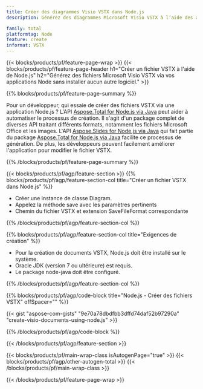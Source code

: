 ```yaml
---
title: Créer des diagrammes Visio VSTX dans Node.js
description: Générez des diagrammes Microsoft Visio VSTX à l’aide des applications Node sans utiliser Microsoft Office. 

family: total
platformtag: Node
feature: create
informat: VSTX
---
```

{{< blocks/products/pf/feature-page-wrap >}}
{{< blocks/products/pf/feature-page-header h1="Créer un fichier VSTX à l'aide de Node.js" h2="Générez des fichiers Microsoft Visio VSTX via vos applications Node sans installer aucun autre logiciel." >}}

{{% blocks/products/pf/feature-page-summary %}}

Pour un développeur, qui essaie de créer des fichiers VSTX via une application Node.js ? L'API [Aspose.Total for Node.js via Java](https://products.aspose.com/total/fr/nodejs-java/) peut aider à automatiser le processus de création. Il s'agit d'un package complet de diverses API traitant différents formats, notamment les fichiers Microsoft Office et les images. L'API [Aspose.Slides for Node.js via Java](https://products.aspose.com/slides/fr/nodejs-java/) qui fait partie du package [Aspose.Total for Node.js via Java](https://products.aspose.com/total/fr/nodejs-java/) facilite ce processus de génération. De plus, les développeurs peuvent facilement améliorer l'application pour modifier le fichier VSTX. 

{{% /blocks/products/pf/feature-page-summary %}}

{{< blocks/products/pf/agp/feature-section >}}
{{% blocks/products/pf/agp/feature-section-col title="Créer un fichier VSTX dans Node.js" %}}

- Créer une instance de classe Diagram.
- Appelez la méthode save avec les paramètres pertinents
- Chemin du fichier VSTX et extension SaveFileFormat correspondante

{{% /blocks/products/pf/agp/feature-section-col %}}

{{% blocks/products/pf/agp/feature-section-col title="Exigences de création" %}}

- Pour la création de documents VSTX, Node.js doit être installé sur le système.
- Oracle JDK (version 7 ou ultérieure) est requis.
- Le package node-java doit être configuré.

{{% /blocks/products/pf/agp/feature-section-col %}}

{{% blocks/products/pf/agp/code-block title="Node.js - Créer des fichiers VSTX" offSpacer="" %}}

{{< gist "aspose-com-gists" "9e70a78dbdfbb3dffd74daf52b97290a" "create-visio-documents-using-node.js" >}}

{{% /blocks/products/pf/agp/code-block %}}

{{< /blocks/products/pf/agp/feature-section >}}

{{< blocks/products/pf/main-wrap-class isAutogenPage="true" >}}
{{< blocks/products/pf/agp/other-autogen-total >}}
{{< /blocks/products/pf/main-wrap-class >}}

{{< /blocks/products/pf/feature-page-wrap >}}